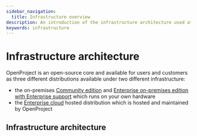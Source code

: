 ```yaml
---
sidebar_navigation:
  title: Infrastructure overview
description: An introduction of the infrastructure architecture used at OpenProject.
keywords: infrastructure
---
```


# Infrastructure architecture

OpenProject is an open-source core and available for users and customers as three different distributions available under two different infrastructure:

- the on-premises [Community edition](https://www.openproject.org/download-and-installation/) and [Enterprise on-premises edition with Enterprise support](https://www.openproject.org/enterprise-edition/) which runs on your own hardware
- the [Enterprise cloud](https://www.openproject.org/enterprise-edition/#hosting-options) hosted distribution which is hosted and maintained by OpenProject


## Infrastructure architecture

